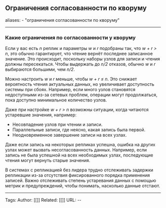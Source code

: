 ## Ограничения согласованности по кворуму
aliases: 
	- "ограничения согласованности по кворуму"

---

### Какие ограничения по согласованности у кворуму

Если у вас есть _n_ реплик и параметры _w_ и _r_ подобраны так, что _w + r > n_, это обычно гарантирует, что чтение вернёт последнее записанное значение. Это происходит, поскольку наборы узлов для записи и чтения должны пересекаться. Чтобы выдержать до _n/2_ отказов, обычно _w_ и _r_ выбираются большими, чем _n/2_.

Можно настроить _w_ и _r_ меньше, чтобы _w + r ≤ n_. Это снижает вероятность чтения актуальных данных, но увеличивает доступность системы при сбоях. Например, если много узлов становятся недоступными из-за сетевых проблем, операции могут продолжаться, пока доступно минимальное количество узлов.

Даже при настройке _w + r > n_ возможны ситуации, когда читаются устаревшие значения, например:

- Несовпадение узлов при чтении и записи.
- Параллельные записи, где неясно, какая запись была первой.
- Неодновременное завершение записи на всех узлах.

Даже если запись на некоторых репликах успешна, ошибка на других узлах может вызвать несогласованность данных. Например, если запись не была успешной на всех необходимых узлах, последующие чтения могут вернуть старые значения.

В системах с репликацией без лидера трудно отслеживать задержки репликации из-за отсутствия фиксированного порядка применения записей. Важно отслеживать степень устаревания данных с помощью метрик и предупреждений, чтобы понимать, насколько данные отстают.

---
Tags:
Author: [[]]
Related: [[]]
URL: -- 